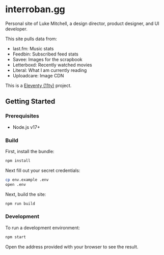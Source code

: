 # interroban.gg

Personal site of Luke Mitchell, a design director, product designer, and UI
developer.

This site pulls data from:

- last.fm: Music stats
- Feedbin: Subscribed feed stats
- Savee: Images for the scrapbook
- Letterboxd: Recently watched movies
- Literal: What I am currently reading
- Uploadcare: Image CDN

This is a [Eleventy (11ty)](https://www.11ty.dev) project.

## Getting Started

### Prerequisites

- Node.js v17+

### Build

First, install the bundle:

```bash
npm install
```

Next fill out your secret credentials:

```bash
cp env.example .env
open .env
```

Next, build the site:

```bash
npm run build
```

### Development

To run a development environment:

```bash
npm start
```

Open the address provided with your browser to see the result.
